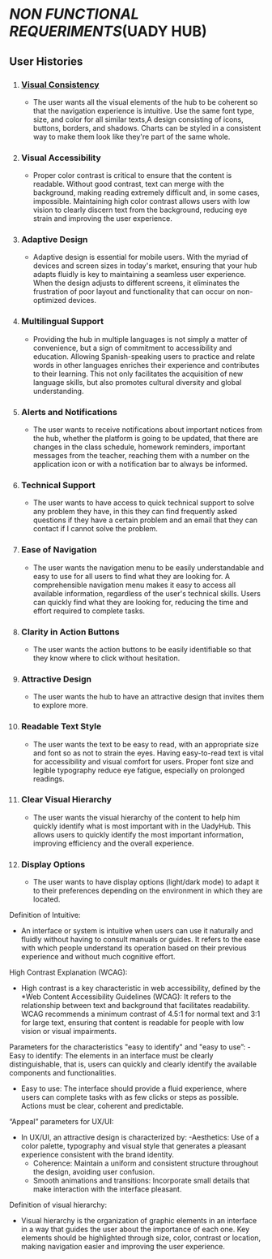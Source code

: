 # *NON FUNCTIONAL REQUERIMENTS*(UADY HUB)

## User Histories

1. ### [Visual Consistency](https://github.com/Ozia112/Team-2-FSE-repo/blob/TM-02-Branch/(C)Requirements/Definitions.md)
 
   -  The user wants all the visual elements of the hub to be coherent so that the navigation experience is intuitive. Use the same font type, size, and color for all similar texts,A design consisting of icons, buttons, borders, and shadows. Charts can be styled in a consistent way to make them look like they're part of the same whole.
   
3. ### Visual Accessibility
 
   -    Proper color contrast is critical to ensure that the content is readable. Without good contrast, text can merge with the background, making reading extremely difficult and, in some cases, impossible. Maintaining high color contrast allows users with low vision to clearly discern text from the background, reducing eye strain and improving the user experience.
   
     
4. ### Adaptive Design
   -  Adaptive design is essential for mobile users. With the myriad of devices and screen sizes in today's market, ensuring that your hub adapts fluidly is key to maintaining a seamless user experience. When the design adjusts to different screens, it eliminates the frustration of poor layout and functionality that can occur on non-optimized devices.  

5. ### Multilingual Support
      -  Providing the hub in multiple languages is not simply a matter of convenience, but a sign of commitment to accessibility and education. Allowing Spanish-speaking users to practice and relate words in other languages enriches their experience and contributes to their learning. This not only facilitates the acquisition of new language skills, but also promotes cultural diversity and global understanding.
      
6.  ### Alerts and Notifications
       -   The user wants to receive notifications about important notices from the hub, whether the platform is going to be updated, that there are changes in the class schedule, homework reminders, important messages from the teacher, reaching them with a number on the application icon or with a notification bar to always be informed.

7. ### Technical Support
   -  The user wants to have access to quick technical support to solve any problem they have, in this they can find frequently asked questions if they have a certain problem and an email that they can contact if I cannot solve the problem.

8. ### Ease of Navigation

   -  The user wants the navigation menu to be easily understandable and easy to use for all users to find what they are looking for. A comprehensible navigation menu makes it easy to access all available information, regardless of the user's technical skills.  Users can quickly find what they are looking for, reducing the time and effort required to complete tasks.
 

9. ### Clarity in Action Buttons

    -  The user wants the action buttons to be easily identifiable so that they know where to click without hesitation.

10. ### Attractive Design

    -  The user wants the hub to have an attractive design that invites them to explore more.

11. ### Readable Text Style

    -  The user wants the text to be easy to read, with an appropriate size and font so as not to strain the eyes. Having easy-to-read text is vital for accessibility and visual comfort for users. Proper font size and legible typography reduce eye fatigue, especially on prolonged readings.

12. ### Clear Visual Hierarchy

    -  The user wants the visual hierarchy of the content to help him quickly identify what is most important with in the UadyHub. This allows users to quickly identify the most important information, improving efficiency and the overall experience.

13. ### Display Options

    -  The user wants to have display options (light/dark mode) to adapt it to their preferences depending on the environment in which they are located.

Definition of Intuitive:
   - An interface or system is intuitive when users can use it naturally and fluidly without having to consult manuals or guides. It refers to the ease with which people understand its operation based on their previous experience and without much cognitive effort. 

High Contrast Explanation (WCAG):
   - High contrast is a key characteristic in web accessibility, defined by the *Web Content Accessibility Guidelines (WCAG): It refers to the relationship between text and background that facilitates readability. WCAG recommends a minimum contrast of 4.5:1 for normal text and 3:1 for large text, ensuring that content is readable for people with low vision or visual impairments.

Parameters for the characteristics "easy to identify" and "easy to use”:
   -Easy to identify: The elements in an interface must be clearly distinguishable, that is, users can quickly and clearly identify the available components and functionalities.
   - Easy to use: The interface should provide a fluid experience, where users can complete tasks with as few clicks or steps as possible. Actions must be clear, coherent and predictable.

“Appeal” parameters for UX/UI:
   - In UX/UI, an attractive design is characterized by:
     -Aesthetics: Use of a color palette, typography and visual style that generates a pleasant experience consistent with the brand identity.
     - Coherence: Maintain a uniform and consistent structure throughout the design, avoiding user confusion.
     - Smooth animations and transitions: Incorporate small details that make interaction with the interface pleasant.

Definition of visual hierarchy:
   - Visual hierarchy is the organization of graphic elements in an interface in a way that guides the user about the importance of each one. Key elements should be highlighted through size, color, contrast or location, making navigation easier and improving the user experience.
